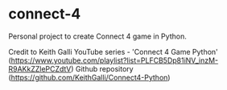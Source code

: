 # connect-4
Personal project to create Connect 4 game in Python.

Credit to Keith Galli
YouTube series - 'Connect 4 Game Python' (https://www.youtube.com/playlist?list=PLFCB5Dp81iNV_inzM-R9AKkZZlePCZdtV)
Github repository (https://github.com/KeithGalli/Connect4-Python)
